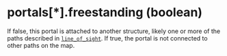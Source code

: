 # portals[*].freestanding (boolean)

If false, this portal is attached to another structure, likely one or more of the paths described in [`line_of_sight`][1]. If true, the portal is not connected to other paths on the map.

[1]: ../line_of_sight.md